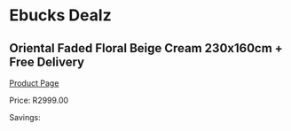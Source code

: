 
# Ebucks Dealz
## Oriental Faded Floral Beige Cream 230x160cm + Free Delivery
[Product Page](https://www.ebucks.com/web/shop/productSelected.do?prodId=1210461888&catId=1209942745)

Price: R2999.00

Savings: 


	